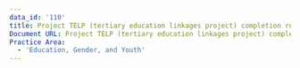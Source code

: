```yaml
---
data_id: '110'
title: Project TELP (tertiary education linkages project) completion report
Document URL: Project TELP (tertiary education linkages project) completion report
Practice Area:
  - 'Education, Gender, and Youth'
---
```

